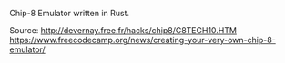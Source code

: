 Chip-8 Emulator written in Rust.

Source:
    http://devernay.free.fr/hacks/chip8/C8TECH10.HTM
    https://www.freecodecamp.org/news/creating-your-very-own-chip-8-emulator/